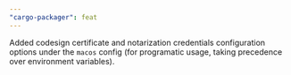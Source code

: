 ```yaml
---
"cargo-packager": feat
---
```


Added codesign certificate and notarization credentials configuration options under the `macos` config (for programatic usage, taking precedence over environment variables).
